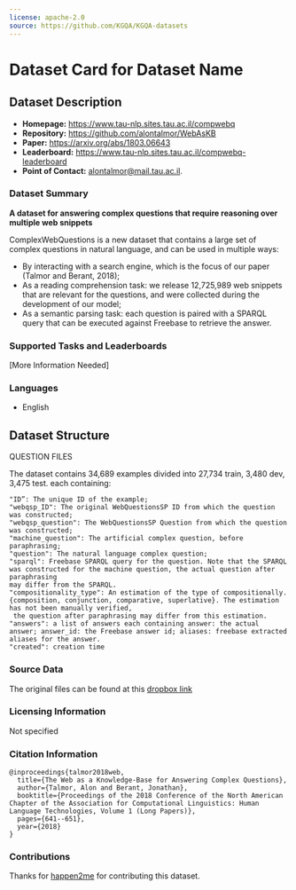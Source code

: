 ```yaml
---
license: apache-2.0
source: https://github.com/KGQA/KGQA-datasets
---
```


# Dataset Card for Dataset Name

## Dataset Description

- **Homepage:** https://www.tau-nlp.sites.tau.ac.il/compwebq
- **Repository:** https://github.com/alontalmor/WebAsKB
- **Paper:** https://arxiv.org/abs/1803.06643
- **Leaderboard:** https://www.tau-nlp.sites.tau.ac.il/compwebq-leaderboard
- **Point of Contact:** alontalmor@mail.tau.ac.il.

### Dataset Summary

**A dataset for answering complex questions that require reasoning over multiple web snippets**

ComplexWebQuestions is a new dataset that contains a large set of complex questions in natural language, and can be used in multiple ways:

  - By interacting with a search engine, which is the focus of our paper (Talmor and Berant, 2018);
  - As a reading comprehension task: we release 12,725,989 web snippets that are relevant for the questions, and were collected during the development of our model; 
  - As a semantic parsing task: each question is paired with a SPARQL query that can be executed against Freebase to retrieve the answer.

### Supported Tasks and Leaderboards

[More Information Needed]

### Languages

- English

## Dataset Structure

QUESTION FILES

The dataset contains 34,689 examples divided into 27,734 train, 3,480 dev, 3,475 test.
each containing:

```
"ID”: The unique ID of the example; 
"webqsp_ID": The original WebQuestionsSP ID from which the question was constructed; 
"webqsp_question": The WebQuestionsSP Question from which the question was constructed; 
"machine_question": The artificial complex question, before paraphrasing; 
"question": The natural language complex question; 
"sparql": Freebase SPARQL query for the question. Note that the SPARQL was constructed for the machine question, the actual question after paraphrasing
may differ from the SPARQL. 
"compositionality_type": An estimation of the type of compositionally. {composition, conjunction, comparative, superlative}. The estimation has not been manually verified,
 the question after paraphrasing may differ from this estimation.
"answers": a list of answers each containing answer: the actual answer; answer_id: the Freebase answer id; aliases: freebase extracted aliases for the answer.
"created": creation time
```

### Source Data

The original files can be found at this [dropbox link](https://www.dropbox.com/sh/7pkwkrfnwqhsnpo/AACuu4v3YNkhirzBOeeaHYala)


### Licensing Information

Not specified

### Citation Information

```
@inproceedings{talmor2018web,
  title={The Web as a Knowledge-Base for Answering Complex Questions},
  author={Talmor, Alon and Berant, Jonathan},
  booktitle={Proceedings of the 2018 Conference of the North American Chapter of the Association for Computational Linguistics: Human Language Technologies, Volume 1 (Long Papers)},
  pages={641--651},
  year={2018}
}
```

### Contributions

Thanks for [happen2me](https://github.com/happen2me) for contributing this dataset.